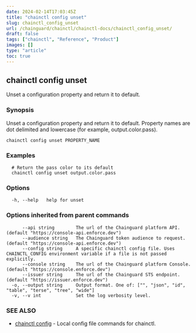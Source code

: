 ```yaml
---
date: 2024-02-14T17:03:45Z
title: "chainctl config unset"
slug: chainctl_config_unset
url: /chainguard/chainctl/chainctl-docs/chainctl_config_unset/
draft: false
tags: ["chainctl", "Reference", "Product"]
images: []
type: "article"
toc: true
---
```

## chainctl config unset

Unset a configuration property and return it to default.

### Synopsis

Unset a configuration property and return it to default. Property names are dot delimited and lowercase (for example, output.color.pass).

```
chainctl config unset PROPERTY_NAME
```

### Examples

```
  # Return the pass color to its default
  chainctl config unset output.color.pass
```

### Options

```
  -h, --help   help for unset
```

### Options inherited from parent commands

```
      --api string        The url of the Chainguard platform API. (default "https://console-api.enforce.dev")
      --audience string   The Chainguard token audience to request. (default "https://console-api.enforce.dev")
      --config string     A specific chainctl config file. Uses CHAINCTL_CONFIG environment variable if a file is not passed explicitly.
      --console string    The url of the Chainguard platform Console. (default "https://console.enforce.dev")
      --issuer string     The url of the Chainguard STS endpoint. (default "https://issuer.enforce.dev")
  -o, --output string     Output format. One of: ["", "json", "id", "table", "terse", "tree", "wide"]
  -v, --v int             Set the log verbosity level.
```

### SEE ALSO

* [chainctl config](/chainguard/chainctl/chainctl-docs/chainctl_config/)	 - Local config file commands for chainctl.

